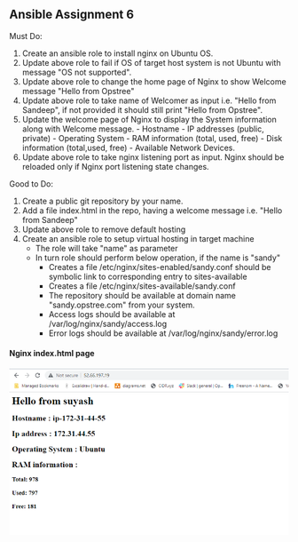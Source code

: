 ## Ansible Assignment 6
Must Do:

1. Create an ansible role to install nginx on Ubuntu OS.
2. Update above role to fail if OS of target host system is not Ubuntu with message "OS not supported".
3. Update above role to change the home page of Nginx to show Welcome message "Hello from Opstree"
4. Update above role to take name of Welcomer as input i.e. "Hello from Sandeep", if not provided it should still print "Hello from Opstree".
5. Update the welcome page of Nginx to display the System information along with Welcome message.
        - Hostname
        - IP addresses (public, private)
        - Operating System
        - RAM information (total, used, free)
        - Disk information (total,used, free)
        - Available Network Devices.
9. Update above role to take nginx listening port as input. Nginx should be reloaded only if Nginx port listening state changes.

Good to Do:

1. Create a public git repository by your name.
2. Add a file index.html in the repo, having a welcome message i.e. "Hello from Sandeep"
3. Update above role to remove default hosting
4. Create an ansible role to setup virtual hosting in target machine
    - The role will take "name" as parameter
    - In turn role should perform below operation, if the name is "sandy"
        - Creates a file /etc/nginx/sites-enabled/sandy.conf should be symbolic link to corresponding entry to sites-available
        - Creates a file /etc/nginx/sites-available/sandy.conf
        - The repository should be available at domain name "sandy.opstree.com" from your system.
        - Access logs should be available at /var/log/nginx/sandy/access.log
        - Error logs should be available at /var/log/nginx/sandy/error.log

#### Nginx index.html page 

![App Screenshot](index.PNG)